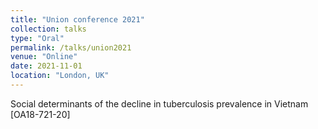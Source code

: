 ```yaml
---
title: "Union conference 2021"
collection: talks
type: "Oral"
permalink: /talks/union2021
venue: "Online"
date: 2021-11-01
location: "London, UK"
---
```


Social determinants of the decline in tuberculosis prevalence in Vietnam [OA18-721-20]
